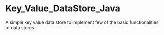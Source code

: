 # Key_Value_DataStore_Java
A simple key value data store to implement few of the basic functionalities of data stores
